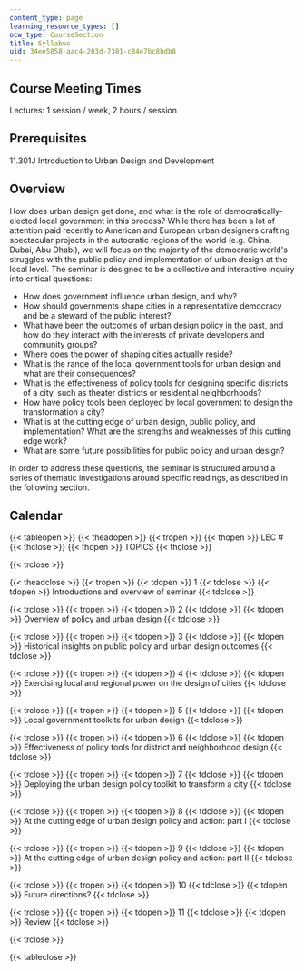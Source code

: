 ```yaml
---
content_type: page
learning_resource_types: []
ocw_type: CourseSection
title: Syllabus
uid: 34ee5858-aac4-203d-7381-c84e7bc8bdb8
---
```


Course Meeting Times
--------------------

Lectures: 1 session / week, 2 hours / session

Prerequisites
-------------

11.301J Introduction to Urban Design and Development

Overview
--------

How does urban design get done, and what is the role of democratically-elected local government in this process? While there has been a lot of attention paid recently to American and European urban designers crafting spectacular projects in the autocratic regions of the world (e.g. China, Dubai, Abu Dhabi), we will focus on the majority of the democratic world's struggles with the public policy and implementation of urban design at the local level. The seminar is designed to be a collective and interactive inquiry into critical questions:

*   How does government influence urban design, and why?
*   How should governments shape cities in a representative democracy and be a steward of the public interest?
*   What have been the outcomes of urban design policy in the past, and how do they interact with the interests of private developers and community groups?
*   Where does the power of shaping cities actually reside?
*   What is the range of the local government tools for urban design and what are their consequences?
*   What is the effectiveness of policy tools for designing specific districts of a city, such as theater districts or residential neighborhoods?
*   How have policy tools been deployed by local government to design the transformation a city?
*   What is at the cutting edge of urban design, public policy, and implementation? What are the strengths and weaknesses of this cutting edge work?
*   What are some future possibilities for public policy and urban design?

In order to address these questions, the seminar is structured around a series of thematic investigations around specific readings, as described in the following section.

Calendar
--------

{{< tableopen >}}
{{< theadopen >}}
{{< tropen >}}
{{< thopen >}}
LEC #
{{< thclose >}}
{{< thopen >}}
TOPICS
{{< thclose >}}

{{< trclose >}}

{{< theadclose >}}
{{< tropen >}}
{{< tdopen >}}
1
{{< tdclose >}}
{{< tdopen >}}
Introductions and overview of seminar
{{< tdclose >}}

{{< trclose >}}
{{< tropen >}}
{{< tdopen >}}
2
{{< tdclose >}}
{{< tdopen >}}
Overview of policy and urban design
{{< tdclose >}}

{{< trclose >}}
{{< tropen >}}
{{< tdopen >}}
3
{{< tdclose >}}
{{< tdopen >}}
Historical insights on public policy and urban design outcomes
{{< tdclose >}}

{{< trclose >}}
{{< tropen >}}
{{< tdopen >}}
4
{{< tdclose >}}
{{< tdopen >}}
Exercising local and regional power on the design of cities
{{< tdclose >}}

{{< trclose >}}
{{< tropen >}}
{{< tdopen >}}
5
{{< tdclose >}}
{{< tdopen >}}
Local government toolkits for urban design
{{< tdclose >}}

{{< trclose >}}
{{< tropen >}}
{{< tdopen >}}
6
{{< tdclose >}}
{{< tdopen >}}
Effectiveness of policy tools for district and neighborhood design
{{< tdclose >}}

{{< trclose >}}
{{< tropen >}}
{{< tdopen >}}
7
{{< tdclose >}}
{{< tdopen >}}
Deploying the urban design policy toolkit to transform a city
{{< tdclose >}}

{{< trclose >}}
{{< tropen >}}
{{< tdopen >}}
8
{{< tdclose >}}
{{< tdopen >}}
At the cutting edge of urban design policy and action: part I
{{< tdclose >}}

{{< trclose >}}
{{< tropen >}}
{{< tdopen >}}
9
{{< tdclose >}}
{{< tdopen >}}
At the cutting edge of urban design policy and action: part II
{{< tdclose >}}

{{< trclose >}}
{{< tropen >}}
{{< tdopen >}}
10
{{< tdclose >}}
{{< tdopen >}}
Future directions?
{{< tdclose >}}

{{< trclose >}}
{{< tropen >}}
{{< tdopen >}}
11
{{< tdclose >}}
{{< tdopen >}}
Review
{{< tdclose >}}

{{< trclose >}}

{{< tableclose >}}